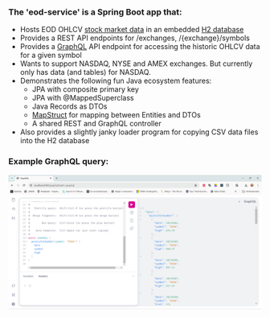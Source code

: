 ### The 'eod-service' is a Spring Boot app that:
- Hosts EOD OHLCV [stock market data](https://eoddata.com/) in an embedded [H2 database](https://www.h2database.com/html/main.html)
- Provides a REST API endpoints for /exchanges, /{exchange}/symbols
- Provides a [GraphQL](https://graphql.org/) API endpoint for accessing the historic OHLCV data for a given symbol
- Wants to support NASDAQ, NYSE and AMEX exchanges. But currently only has data (and tables) for NASDAQ.
- Demonstrates the following fun Java ecosystem features:
    - JPA with composite primary key
    - JPA with @MappedSuperclass
    - Java Records as DTOs
    - [MapStruct](https://mapstruct.org/) for mapping between Entities and DTOs
    - A shared REST and GraphQL controller
- Also provides a slightly janky loader program for copying CSV data files into the H2 database

### Example GraphQL query:
![GraphQL query for Nvidia stock data](graphql-example.png "GraphQL query for NVDA")
